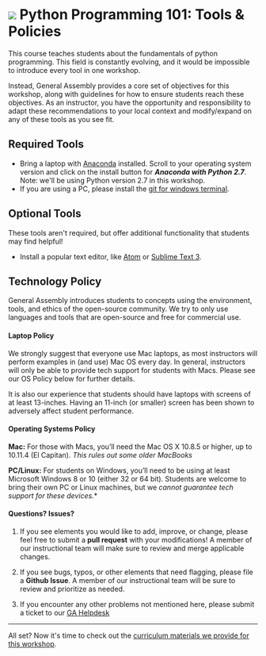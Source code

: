 # ![](https://ga-dash.s3.amazonaws.com/production/assets/logo-9f88ae6c9c3871690e33280fcf557f33.png) Python Programming 101: Tools & Policies

This course teaches students about the fundamentals of python programming. This field is constantly evolving, and it would be impossible to introduce every tool in one workshop.

Instead, General Assembly provides a core set of objectives for this workshop, along with guidelines for how to ensure students reach these objectives. As an instructor, you have the opportunity and responsibility to adapt these recommendations to your local context and modify/expand on any of these tools as you see fit.


## Required Tools

- Bring a laptop with [Anaconda](https://www.continuum.io/downloads) installed. Scroll to your operating system version and click on the install button for ***Anaconda with Python 2.7***. Note: we'll be using Python version 2.7 in this workshop.
- If you are using a PC, please install the [git for windows terminal](https://git-for-windows.github.io).

## Optional Tools
These tools aren't required, but offer additional functionality that students may find helpful!

- Install a popular text editor, like [Atom](https://atom.io) or [Sublime Text 3](http://www.sublimetext.com).


## Technology Policy

General Assembly introduces students to concepts using the environment, tools, and ethics of the open-source community. We try to only use languages and tools that are open-source and free for commercial use.

#### Laptop Policy

We strongly suggest that everyone use Mac laptops, as most instructors will perform examples in (and use) Mac OS every day. In general, instructors will only be able to provide tech support for students with Macs. Please see our OS Policy below for further details.  

It is also our experience that students should have laptops with screens of at least 13-inches. Having an 11-inch (or smaller) screen has been shown to adversely affect student performance.


#### Operating Systems Policy

**Mac:** For those with Macs, you’ll need the Mac OS X 10.8.5 or higher, up to 10.11.4 (El Capitan). *This rules out some older MacBooks*

**PC/Linux:** For students on Windows, you’ll need to be using at least Microsoft Windows 8 or 10 (either 32 or 64 bit). Students are welcome to bring their own PC or Linux machines, but we **cannot guarantee* tech support for these devices.**


#### Questions? Issues?

1. If you see elements you would like to add, improve, or change, please feel free to submit a **pull request** with your modifications! A member of our instructional team will make sure to review and merge applicable changes.

2. If you see bugs, typos, or other elements that need flagging, please file a **Github Issue**. A member of our instructional team will be sure to review and prioritize as needed.

3. If you encounter any other problems not mentioned here, please submit a ticket to our [GA Helpdesk]()

---

All set? Now it's time to check out the [curriculum materials we provide for this workshop](../02-materials/).
